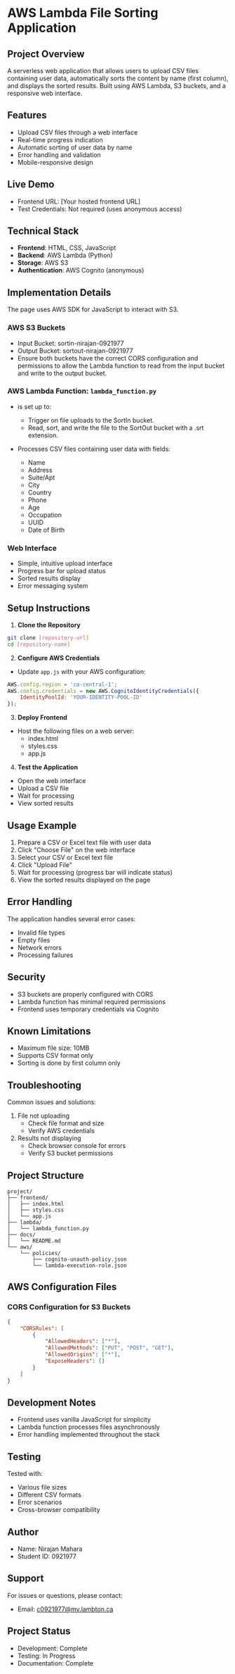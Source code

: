 # AWS Lambda File Sorting Application

## Project Overview
A serverless web application that allows users to upload CSV files containing user data, automatically sorts the content by name (first column), and displays the sorted results. Built using AWS Lambda, S3 buckets, and a responsive web interface.

## Features
- Upload CSV files through a web interface
- Real-time progress indication
- Automatic sorting of user data by name
- Error handling and validation
- Mobile-responsive design

## Live Demo
- Frontend URL: [Your hosted frontend URL]
- Test Credentials: Not required (uses anonymous access)

## Technical Stack
- **Frontend**: HTML, CSS, JavaScript
- **Backend**: AWS Lambda (Python)
- **Storage**: AWS S3
- **Authentication**: AWS Cognito (anonymous)

## Implementation Details
The page uses AWS SDK for JavaScript to interact with S3.


### AWS S3 Buckets
- Input Bucket: sortin-nirajan-0921977
- Output Bucket: sortout-nirajan-0921977
- Ensure both buckets have the correct CORS configuration and permissions to allow the Lambda function to read from the input bucket and write to the output bucket.

### AWS Lambda Function: `lambda_function.py`
- is set up to:
  - Trigger on file uploads to the SortIn bucket.
  - Read, sort, and write the file to the SortOut bucket with a .srt extension.

- Processes CSV files containing user data with fields:
  - Name
  - Address
  - Suite/Apt
  - City
  - Country
  - Phone
  - Age
  - Occupation
  - UUID
  - Date of Birth

### Web Interface
- Simple, intuitive upload interface
- Progress bar for upload status
- Sorted results display
- Error messaging system

## Setup Instructions

1. **Clone the Repository**
```bash
git clone [repository-url]
cd [repository-name]
```

2. **Configure AWS Credentials**
- Update `app.js` with your AWS configuration:
```javascript
AWS.config.region = 'ca-central-1';
AWS.config.credentials = new AWS.CognitoIdentityCredentials({
    IdentityPoolId: 'YOUR-IDENTITY-POOL-ID'
});
```

3. **Deploy Frontend**
- Host the following files on a web server:
  - index.html
  - styles.css
  - app.js

4. **Test the Application**
- Open the web interface
- Upload a CSV file
- Wait for processing
- View sorted results

## Usage Example
1. Prepare a CSV or Excel text file with user data
2. Click "Choose File" on the web interface
3. Select your CSV or Excel text file
4. Click "Upload File"
5. Wait for processing (progress bar will indicate status)
6. View the sorted results displayed on the page

## Error Handling
The application handles several error cases:
- Invalid file types
- Empty files
- Network errors
- Processing failures

## Security
- S3 buckets are properly configured with CORS
- Lambda function has minimal required permissions
- Frontend uses temporary credentials via Cognito

## Known Limitations
- Maximum file size: 10MB
- Supports CSV format only
- Sorting is done by first column only

## Troubleshooting
Common issues and solutions:
1. File not uploading
   - Check file format and size
   - Verify AWS credentials
2. Results not displaying
   - Check browser console for errors
   - Verify S3 bucket permissions

## Project Structure
```
project/
├── frontend/
│   ├── index.html
│   ├── styles.css
│   └── app.js
├── lambda/
│   └── lambda_function.py
├── docs/
│   └── README.md
└── aws/
    └── policies/
        ├── cognito-unauth-policy.json
        └── lambda-execution-role.json
```

## AWS Configuration Files

### CORS Configuration for S3 Buckets
```json
{
    "CORSRules": [
        {
            "AllowedHeaders": ["*"],
            "AllowedMethods": ["PUT", "POST", "GET"],
            "AllowedOrigins": ["*"],
            "ExposeHeaders": []
        }
    ]
}
```

## Development Notes
- Frontend uses vanilla JavaScript for simplicity
- Lambda function processes files asynchronously
- Error handling implemented throughout the stack

## Testing
Tested with:
- Various file sizes
- Different CSV formats
- Error scenarios
- Cross-browser compatibility

## Author
- Name: Nirajan Mahara
- Student ID: 0921977

## Support
For issues or questions, please contact:
- Email: c0921977@my.lambton.ca

## Project Status
- Development: Complete
- Testing: In Progress
- Documentation: Complete
